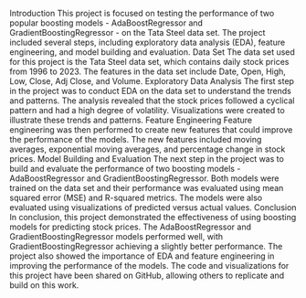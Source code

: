 Introduction
This project is focused on testing the performance of two popular boosting models - AdaBoostRegressor and GradientBoostingRegressor - on the Tata Steel data set. The project included several steps, including exploratory data analysis (EDA), feature engineering, and model building and evaluation.
Data Set
The data set used for this project is the Tata Steel data set, which contains daily stock prices from 1996 to 2023. The features in the data set include Date, Open, High, Low, Close, Adj Close, and Volume.
Exploratory Data Analysis
The first step in the project was to conduct EDA on the data set to understand the trends and patterns. The analysis revealed that the stock prices followed a cyclical pattern and had a high degree of volatility. Visualizations were created to illustrate these trends and patterns.
Feature Engineering
Feature engineering was then performed to create new features that could improve the performance of the models. The new features included moving averages, exponential moving averages, and percentage change in stock prices.
Model Building and Evaluation
The next step in the project was to build and evaluate the performance of two boosting models - AdaBoostRegressor and GradientBoostingRegressor. Both models were trained on the data set and their performance was evaluated using mean squared error (MSE) and R-squared metrics. The models were also evaluated using visualizations of predicted versus actual values.
Conclusion
In conclusion, this project demonstrated the effectiveness of using boosting models for predicting stock prices. The AdaBoostRegressor and GradientBoostingRegressor models performed well, with GradientBoostingRegressor achieving a slightly better performance. The project also showed the importance of EDA and feature engineering in improving the performance of the models. The code and visualizations for this project have been shared on GitHub, allowing others to replicate and build on this work.
